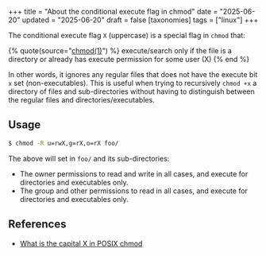 +++
title = "About the conditional execute flag in chmod"
date = "2025-06-20"
updated = "2025-06-20"
draft = false
[taxonomies]
tags = ["linux"]
+++

The conditional execute flag `X` (uppercase) is a special flag in `chmod` that:

{% quote(source="[chmod(1)](https://www.mankier.com/1/chmod)") %}
execute/search only if the file is a directory or already has execute
permission for some user (X)
{% end %}

In other words, it ignores any regular files that does not have the execute bit
`x` set (non-executables). This is useful when trying to recursively `chmod +x`
a directory of files and sub-directories without having to distinguish between
the regular files and directories/executables.

## Usage

```bash
$ chmod -R u=rwX,g=rX,o=rX foo/
```

The above will set in `foo/` and its sub-directories:

- The owner permissions to read and write in all cases, and execute for
  directories and executables only.
- The group and other permissions to read in all cases, and execute for
  directories and executables only.

## References

- [What is the capital X in POSIX chmod](https://unix.stackexchange.com/questions/416877/what-is-a-capital-x-in-posix-chmod)
